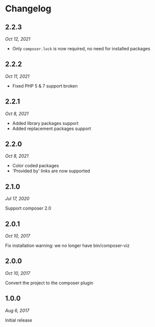 # Changelog

## 2.2.3

*Oct 12, 2021*

* Only `composer.lock` is now required, no need for installed packages

## 2.2.2

*Oct 11, 2021*

* Fixed PHP 5 & 7 support broken

## 2.2.1

*Oct 8, 2021*

* Added library packages support
* Added replacement packages support

## 2.2.0

*Oct 8, 2021*

* Color coded packages
* 'Provided by' links are now supported

## 2.1.0

*Jul 17, 2020*

Support composer 2.0

## 2.0.1

*Oct 10, 2017*

Fix installation warning: we no longer have bin/composer-viz

## 2.0.0

*Oct 10, 2017*

Convert the project to the composer plugin

## 1.0.0

*Aug 6, 2017*

Initial release
